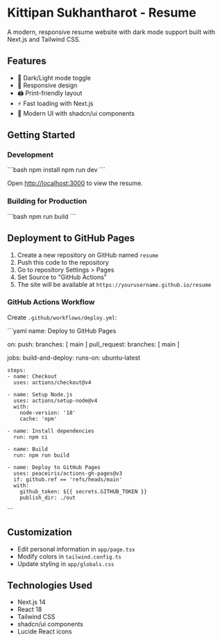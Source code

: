 # Kittipan Sukhantharot - Resume

A modern, responsive resume website with dark mode support built with Next.js and Tailwind CSS.

## Features

- 🌙 Dark/Light mode toggle
- 📱 Responsive design
- 🖨️ Print-friendly layout
- ⚡ Fast loading with Next.js
- 🎨 Modern UI with shadcn/ui components

## Getting Started

### Development

\`\`\`bash
npm install
npm run dev
\`\`\`

Open [http://localhost:3000](http://localhost:3000) to view the resume.

### Building for Production

\`\`\`bash
npm run build
\`\`\`

## Deployment to GitHub Pages

1. Create a new repository on GitHub named `resume`
2. Push this code to the repository
3. Go to repository Settings > Pages
4. Set Source to "GitHub Actions"
5. The site will be available at `https://yourusername.github.io/resume`

### GitHub Actions Workflow

Create `.github/workflows/deploy.yml`:

\`\`\`yaml
name: Deploy to GitHub Pages

on:
  push:
    branches: [ main ]
  pull_request:
    branches: [ main ]

jobs:
  build-and-deploy:
    runs-on: ubuntu-latest
    
    steps:
    - name: Checkout
      uses: actions/checkout@v4
      
    - name: Setup Node.js
      uses: actions/setup-node@v4
      with:
        node-version: '18'
        cache: 'npm'
        
    - name: Install dependencies
      run: npm ci
      
    - name: Build
      run: npm run build
      
    - name: Deploy to GitHub Pages
      uses: peaceiris/actions-gh-pages@v3
      if: github.ref == 'refs/heads/main'
      with:
        github_token: ${{ secrets.GITHUB_TOKEN }}
        publish_dir: ./out
\`\`\`

## Customization

- Edit personal information in `app/page.tsx`
- Modify colors in `tailwind.config.ts`
- Update styling in `app/globals.css`

## Technologies Used

- Next.js 14
- React 18
- Tailwind CSS
- shadcn/ui components
- Lucide React icons
